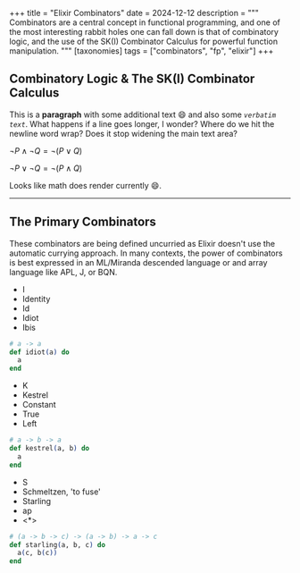 +++
title       = "Elixir Combinators"
date        = 2024-12-12
description = """
Combinators are a central concept in functional programming, and one of the most interesting
rabbit holes one can fall down is that of combinatory logic, and the use of the SK(I) Combinator
Calculus for powerful function manipulation.
"""
[taxonomies]
tags = ["combinators", "fp", "elixir"]
+++

## Combinatory Logic & The SK(I) Combinator Calculus

This is a **paragraph** with some additional text 😄 and also some _`verbatim text`_. What happens if a line goes longer, I wonder? Where do we hit the newline word wrap? Does it stop widening the main text area?

$\lnot P \land \lnot Q = \lnot (P \lor Q)$

$\lnot P \lor \lnot Q = \lnot (P \land Q)$

Looks like math does render currently 😄.

---

## The Primary Combinators

These combinators are being defined uncurried as Elixir doesn't use the automatic currying approach.
In many contexts, the power of combinators is best expressed in an ML/Miranda descended language or
and array language like APL, J, or BQN.

- I
- Identity
- Id
- Idiot
- Ibis

<!--can do `elixir,linenos,linenostart=10,hl_lines=3-4 8-9,hide_lines=2 7`-->

```elixir
# a -> a
def idiot(a) do
  a
end
```

- K
- Kestrel
- Constant
- True
- Left

```elixir
# a -> b -> a
def kestrel(a, b) do
  a
end
```

- S
- Schmeltzen, 'to fuse'
- Starling
- ap
- <\*>

```elixir
# (a -> b -> c) -> (a -> b) -> a -> c
def starling(a, b, c) do
  a(c, b(c))
end
```
